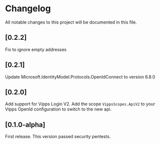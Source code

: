 # Changelog

All notable changes to this project will be documented in this file.

## [0.2.2]

Fix to ignore empty addresses

## [0.2.1]

Update Microsoft.IdentityModel.Protocols.OpenIdConnect to version 6.8.0

## [0.2.0]

Add support for Vipps Login V2. Add the scope `VippsScopes.ApiV2` to your Vipps OpenId configuration to switch to the new api.

## [0.1.0-alpha]

First release. This version passed security pentests.

